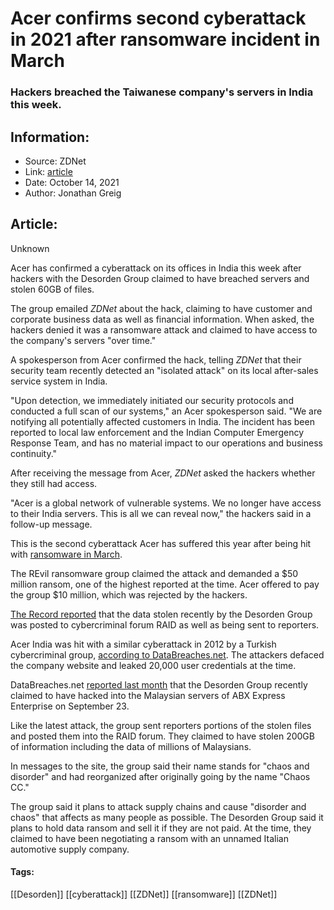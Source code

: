 # Acer confirms second cyberattack in 2021 after ransomware incident in March
### Hackers breached the Taiwanese company's servers in India this week.

## Information:
+ Source: ZDNet
+ Link: [article](https://www.zdnet.com/article/acer-confirms-second-cyberattack-in-2021/)
+ Date: October 14, 2021
+ Author: Jonathan Greig


## Article:
Unknown


Acer has confirmed a cyberattack on its offices in India this week after hackers with the Desorden Group claimed to have breached servers and stolen 60GB of files. 

The group emailed *ZDNet* about the hack, claiming to have customer and corporate business data as well as financial information. When asked, the hackers denied it was a ransomware attack and claimed to have access to the company's servers "over time."

A spokesperson from Acer confirmed the hack, telling *ZDNet* that their security team recently detected an "isolated attack" on its local after-sales service system in India.

"Upon detection, we immediately initiated our security protocols and conducted a full scan of our systems," an Acer spokesperson said. "We are notifying all potentially affected customers in India. The incident has been reported to local law enforcement and the Indian Computer Emergency Response Team, and has no material impact to our operations and business continuity." 

After receiving the message from Acer, *ZDNet* asked the hackers whether they still had access. 

"Acer is a global network of vulnerable systems. We no longer have access to their India servers. This is all we can reveal now," the hackers said in a follow-up message. 

This is the second cyberattack Acer has suffered this year after being hit with [ransomware in March](https://www.techrepublic.com/article/revil-continues-ransomware-attack-streak-with-takeover-of-laptop-maker-acer/).






The REvil ransomware group claimed the attack and demanded a $50 million ransom, one of the highest reported at the time. Acer offered to pay the group $10 million, which was rejected by the hackers. 

[The Record reported](https://therecord.media/acer-confirms-second-security-breach-this-year/) that the data stolen recently by the Desorden Group was posted to cybercriminal forum RAID as well as being sent to reporters. 

Acer India was hit with a similar cyberattack in 2012 by a Turkish cybercriminal group, [according to DataBreaches.net](https://www.databreaches.net/acer-india-hacked-20000-user-credentails-leaked/). The attackers defaced the company website and leaked 20,000 user credentials at the time. 

DataBreaches.net [reported last month](https://www.databreaches.net/desorden-group-claims-to-have-stolen-200-gb-of-data-from-abx-express/) that the Desorden Group recently claimed to have hacked into the Malaysian servers of ABX Express Enterprise on September 23.

Like the latest attack, the group sent reporters portions of the stolen files and posted them into the RAID forum. They claimed to have stolen 200GB of information including the data of millions of Malaysians. 

In messages to the site, the group said their name stands for "chaos and disorder" and had reorganized after originally going by the name "Chaos CC."

The group said it plans to attack supply chains and cause "disorder and chaos" that affects as many people as possible. The Desorden Group said it plans to hold data ransom and sell it if they are not paid. At the time, they claimed to have been negotiating a ransom with an unnamed Italian automotive supply company. 





#### Tags:
[[Desorden]] [[cyberattack]] [[ZDNet]] [[ransomware]] [[ZDNet]]
